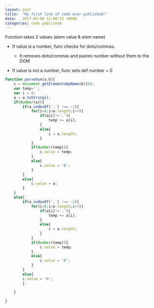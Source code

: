 ```yaml
---
layout: post
title:  "My first line of code ever published!"
date:   2017-03-08 11:00:15 +0000
categories: code published
---
```


Function takes 2 values (elem value & elem name)

- If value is a number, func checks for dots/commas.
  - It removes dots/commas and pastes number without them to the DOM

- If value is not a number, func sets def number = 0

```javascript
function parseSum(a,b){
	c = document.getElementsByName(b)[0];
	var temp='';
	var i = 0;
	a = a.toString();
	if(Number(a)){
		if(a.indexOf('.') !== -1){
			for(i=0;i<a.length;i++){
				if(a[i]!='.'){
					temp += a[i];
				}
				else{
					i = a.length;
				}
			}
			if(Number(temp)){
				c.value = temp;
			}
			else{
				c.value = '0';
			}
		}
		else{
			c.value = a;
		}
	}
	else{
		if(a.indexOf(',') !== -1){
			for(i=0;i<a.length;i++){
				if(a[i]!=','){
					temp += a[i];
				}
				else{
					i = a.length;
				}
			}
			if(Number(temp)){
				c.value = temp;
			}
			else{
				c.value = '0';
			}
		}
		else{
		c.value = '0';
		}
		
	}

}
```
